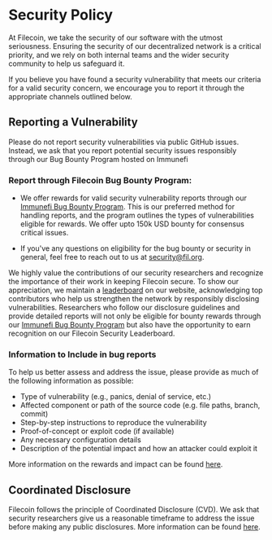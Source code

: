 # Security Policy
At Filecoin, we take the security of our software with the utmost seriousness. Ensuring the security of our decentralized network is a critical priority, and we rely on both internal teams and the wider security community to help us safeguard it.

If you believe you have found a security vulnerability that meets our criteria for a valid security concern, we encourage you to report it through the appropriate channels outlined below.

## Reporting a Vulnerability

Please do not report security vulnerabilities via public GitHub issues. 
Instead, we ask that you report potential security issues responsibly through our Bug Bounty Program hosted on Immunefi

### Report through Filecoin Bug Bounty Program:
- We offer rewards for valid security vulnerability reports through our [Immunefi Bug Bounty Program](https://immunefi.com/bounty/filecoin/). This is our preferred method for handling reports, and the program outlines the types of vulnerabilities eligible for rewards. We offer upto 150k USD bounty for consensus critical issues. 

- If you've any questions on eligibility for the bug bounty or security in general, feel free to reach out to us at security@fil.org.

We highly value the contributions of our security researchers and recognize the importance of their work in keeping Filecoin secure. To show our appreciation, we maintain a [leaderboard](https://www.fil.org/security/bug-bounty) on our website, acknowledging top contributors who help us strengthen the network by responsibly disclosing vulnerabilities. Researchers who follow our disclosure guidelines and provide detailed reports will not only be eligible for bounty rewards through our [Immunefi Bug Bounty Program](https://immunefi.com/bounty/filecoin/) but also have the opportunity to earn recognition on our Filecoin Security Leaderboard.

### Information to Include in bug reports

To help us better assess and address the issue, please provide as much of the following information as possible:

- Type of vulnerability (e.g., panics, denial of service, etc.)
- Affected component or path of the source code (e.g. file paths, branch, commit)
- Step-by-step instructions to reproduce the vulnerability
- Proof-of-concept or exploit code (if available)
- Any necessary configuration details
- Description of the potential impact and how an attacker could exploit it

More information on the rewards and impact can be found [here](https://immunefi.com/bounty/filecoin).

## Coordinated Disclosure

Filecoin follows the principle of Coordinated Disclosure (CVD). We ask that security researchers give us a reasonable timeframe to address the issue before making any public disclosures. More information can be found [here](https://www.fil.org/security/coordinated-disclosure-policy).
